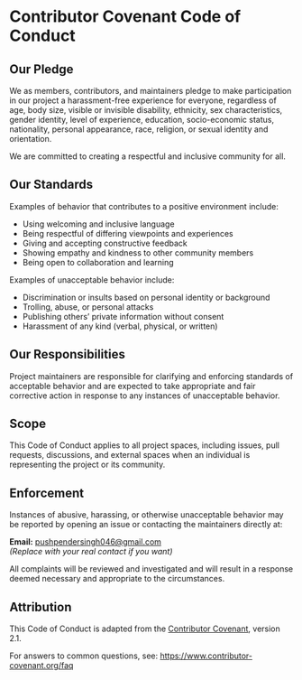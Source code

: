 # Contributor Covenant Code of Conduct

## Our Pledge

We as members, contributors, and maintainers pledge to make participation in our project a harassment-free experience for everyone, regardless of age, body size, visible or invisible disability, ethnicity, sex characteristics, gender identity, level of experience, education, socio-economic status, nationality, personal appearance, race, religion, or sexual identity and orientation.

We are committed to creating a respectful and inclusive community for all.

## Our Standards

Examples of behavior that contributes to a positive environment include:

- Using welcoming and inclusive language
- Being respectful of differing viewpoints and experiences
- Giving and accepting constructive feedback
- Showing empathy and kindness to other community members
- Being open to collaboration and learning

Examples of unacceptable behavior include:

- Discrimination or insults based on personal identity or background
- Trolling, abuse, or personal attacks
- Publishing others’ private information without consent
- Harassment of any kind (verbal, physical, or written)

## Our Responsibilities

Project maintainers are responsible for clarifying and enforcing standards of acceptable behavior and are expected to take appropriate and fair corrective action in response to any instances of unacceptable behavior.

## Scope

This Code of Conduct applies to all project spaces, including issues, pull requests, discussions, and external spaces when an individual is representing the project or its community.

## Enforcement

Instances of abusive, harassing, or otherwise unacceptable behavior may be reported by opening an issue or contacting the maintainers directly at:

**Email:** pushpendersingh046@gmail.com  
*(Replace with your real contact if you want)*

All complaints will be reviewed and investigated and will result in a response deemed necessary and appropriate to the circumstances.

## Attribution

This Code of Conduct is adapted from the [Contributor Covenant](https://www.contributor-covenant.org), version 2.1.

For answers to common questions, see: https://www.contributor-covenant.org/faq

